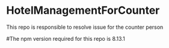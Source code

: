 # HotelManagementForCounter
This repo is responsible to resolve issue for the counter person

#The npm version required for this repo is 8.13.1

